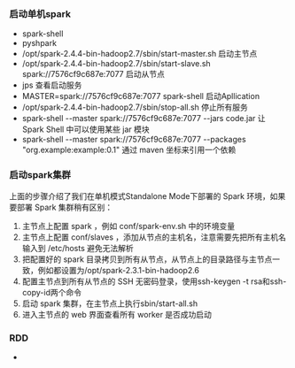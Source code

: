 ### 启动单机spark
- spark-shell
- pyshpark
- /opt/spark-2.4.4-bin-hadoop2.7/sbin/start-master.sh 启动主节点
- /opt/spark-2.4.4-bin-hadoop2.7/sbin/start-slave.sh spark://7576cf9c687e:7077 启动从节点
- jps 查看启动服务
- MASTER=spark://7576cf9c687e:7077 spark-shell 启动Apllication
- /opt/spark-2.4.4-bin-hadoop2.7/sbin/stop-all.sh 停止所有服务
- spark-shell --master spark://7576cf9c687e:7077  --jars code.jar    让 Spark Shell 中可以使用某些 jar 模块
- spark-shell --master spark://7576cf9c687e:7077 --packages "org.example:example:0.1"   通过 maven 坐标来引用一个依赖

### 启动spark集群
上面的步骤介绍了我们在单机模式Standalone Mode下部署的 Spark 环境，如果要部署 Spark 集群稍有区别：
1. 主节点上配置 spark ，例如 conf/spark-env.sh 中的环境变量
2. 主节点上配置 conf/slaves ，添加从节点的主机名，注意需要先把所有主机名输入到 /etc/hosts 避免无法解析
3. 把配置好的 spark 目录拷贝到所有从节点，从节点上的目录路径与主节点一致，例如都设置为/opt/spark-2.3.1-bin-hadoop2.6
4. 配置主节点到所有从节点的 SSH 无密码登录，使用ssh-keygen -t rsa和ssh-copy-id两个命令
5. 启动 spark 集群，在主节点上执行sbin/start-all.sh
6. 进入主节点的 web 界面查看所有 worker 是否成功启动

### RDD
- 
